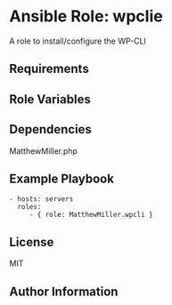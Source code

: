 # Ansible Role: wpclie


A role to install/configure the WP-CLI

## Requirements


## Role Variables


## Dependencies

MatthewMiller.php

## Example Playbook


    - hosts: servers
      roles:
         - { role: MatthewMiller.wpcli }

## License

MIT

## Author Information


